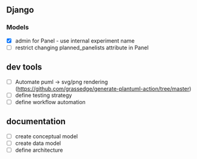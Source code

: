 ## Django
### Models
- [x] admin for Panel - use internal experiment name
- [ ] restrict changing planned_panelists attribute in Panel
## dev tools
- [ ] Automate puml -> svg/png rendering (https://github.com/grassedge/generate-plantuml-action/tree/master)
- [ ] define testing strategy
- [ ] define workflow automation
## documentation
- [ ] create conceptual model
- [ ] create data model
- [ ] define architecture
